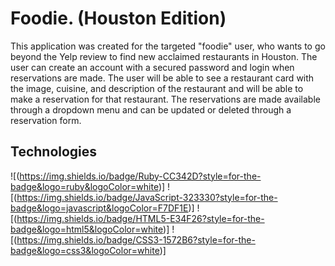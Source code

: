 # Foodie. (Houston Edition)

This application was created for the targeted "foodie" user, who wants to go beyond the Yelp review to find new acclaimed restaurants in Houston. The user can create an account with a secured password and login when reservations are made. The user will be able to see a restaurant card with the image, cuisine, and description of the restaurant and will be able to make a reservation for that restaurant. The reservations are made available through a dropdown menu and can be updated or deleted through a reservation form. 

## Technologies

![(https://img.shields.io/badge/Ruby-CC342D?style=for-the-badge&logo=ruby&logoColor=white)]
![(https://img.shields.io/badge/JavaScript-323330?style=for-the-badge&logo=javascript&logoColor=F7DF1E)]
![(https://img.shields.io/badge/HTML5-E34F26?style=for-the-badge&logo=html5&logoColor=white)]
![(https://img.shields.io/badge/CSS3-1572B6?style=for-the-badge&logo=css3&logoColor=white)]
